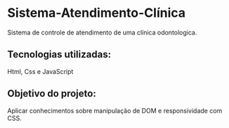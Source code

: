 # Sistema-Atendimento-Clínica
Sistema de controle de atendimento de uma clínica odontologica.

## Tecnologias utilizadas:

Html, Css e JavaScript

## Objetivo do projeto:

Aplicar conhecimentos sobre manipulação de DOM e responsividade com CSS.
